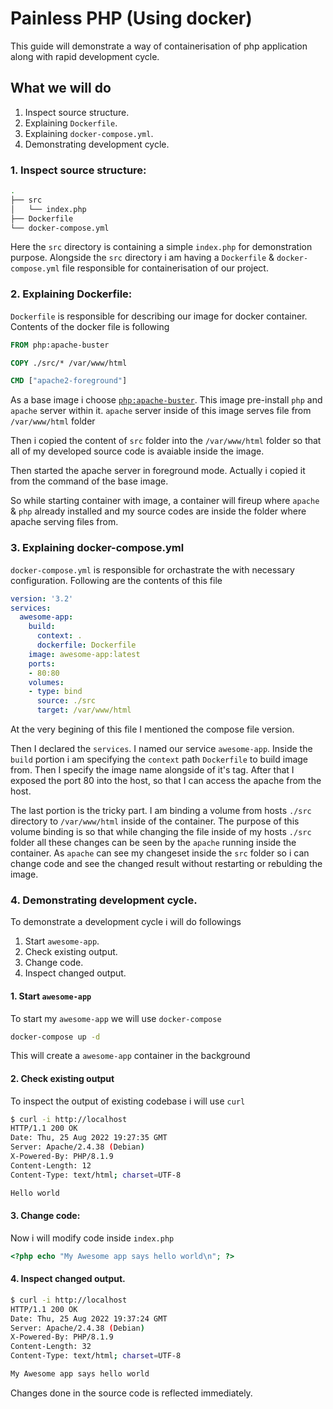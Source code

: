 # Painless PHP (Using docker)

This guide will demonstrate a way of containerisation of php application along with rapid development cycle.

## What we will do

1. Inspect source structure.
2. Explaining `Dockerfile`.
3. Explaining `docker-compose.yml`.
4. Demonstrating development cycle.

### 1. Inspect source structure:

```sh
.
├── src
│   └── index.php
├── Dockerfile
└── docker-compose.yml
```

Here the `src` directory is containing a simple `index.php` for demonstration purpose. Alongside the `src` directory i am having a `Dockerfile` & `docker-compose.yml` file responsible for containerisation of our project.

### 2. Explaining Dockerfile:

`Dockerfile` is responsible for describing our image for docker container. Contents of the docker file is following

```Dockerfile
FROM php:apache-buster

COPY ./src/* /var/www/html

CMD ["apache2-foreground"]
```

As a base image i choose [`php:apache-buster`](https://hub.docker.com/layers/php/library/php/apache-buster/images/sha256-3116abca1a9a1314af1818fd96d3ad2e777408a1c10798fa11aa66ac88759243?context=explore). This image pre-install `php` and `apache` server within it. `apache` server inside of this image serves file from `/var/www/html` folder

Then i copied the content of `src` folder into the `/var/www/html` folder so that all of my developed source code is avaiable inside the image.

Then started the apache server in foreground mode. Actually i copied it from the command of the base image.

So while starting container with image, a container will fireup where `apache` & `php` already installed and my source codes are inside the folder where apache serving files from.

### 3. Explaining docker-compose.yml

`docker-compose.yml` is responsible for orchastrate the with necessary configuration. Following are the contents of this file

```yml
version: '3.2'
services:
  awesome-app:
    build:
      context: .
      dockerfile: Dockerfile
    image: awesome-app:latest
    ports:
    - 80:80
    volumes:
    - type: bind
      source: ./src
      target: /var/www/html
```

At the very begining of this file I mentioned the compose file version. 

Then I declared the `services`.
I named our service `awesome-app`.
Inside the `build` portion i am specifying the `context` path `Dockerfile` to build image from.
Then I specify the image name alongside of it's tag.
After that I exposed the port 80 into the host, so that I can access the apache from the host.

The last portion is the tricky part. I am binding a volume from hosts `./src` directory to `/var/www/html` inside of the container. The purpose of this volume binding is so that while changing the file inside of my hosts `./src` folder all these changes can be seen by the `apache` running inside the container. As `apache` can see my changeset inside the `src` folder so i can change code and see the changed result without restarting or rebulding the image. 

### 4. Demonstrating development cycle.

To demonstrate a development cycle i will do followings

1. Start `awesome-app`.
2. Check existing output.
3. Change code.
4. Inspect changed output.


#### 1. Start `awesome-app`

To start my `awesome-app` we will use `docker-compose`

```sh
docker-compose up -d
```

This will create a `awesome-app` container in the background

#### 2. Check existing output

To inspect the output of existing codebase i will use `curl`

```sh
$ curl -i http://localhost
HTTP/1.1 200 OK
Date: Thu, 25 Aug 2022 19:27:35 GMT
Server: Apache/2.4.38 (Debian)
X-Powered-By: PHP/8.1.9
Content-Length: 12
Content-Type: text/html; charset=UTF-8

Hello world
```

#### 3. Change code:

Now i will modify code inside `index.php`

```php
<?php echo "My Awesome app says hello world\n"; ?>
```

#### 4. Inspect changed output.

```sh
$ curl -i http://localhost
HTTP/1.1 200 OK
Date: Thu, 25 Aug 2022 19:37:24 GMT
Server: Apache/2.4.38 (Debian)
X-Powered-By: PHP/8.1.9
Content-Length: 32
Content-Type: text/html; charset=UTF-8

My Awesome app says hello world
```

Changes done in the source code is reflected immediately.
